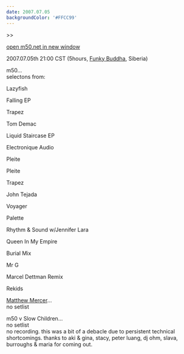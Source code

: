```yaml
---
date: 2007.07.05
backgroundColor: '#FFCC99'
---
```


\>>

[open m50.net in new window](http://m50.net/)

2007.07.05th 21:00 CST (5hours, [Funky Buddha](http://www.funkybuddha.com/), Siberia)  

m50...  
selectons from:  

Lazyfish

Falling EP

Trapez

Tom Demac

Liquid Staircase EP

Electronique Audio

Pleite

Pleite

Trapez

John Tejada

Voyager

Palette

Rhythm & Sound w/Jennifer Lara

Queen In My Empire

Burial Mix

Mr G

Marcel Dettman Remix

Rekids


[Matthew Mercer](http://www.microfilmmusic.com/)...  
no setlist  

m50 v Slow Children...  
no setlist  
no recording. this was a bit of a debacle due to persistent technical shortcomings. thanks to aki & gina, stacy, peter luang, dj ohm, slava, burroughs & maria for coming out.
